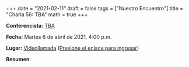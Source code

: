 +++
date      = "2021-02-11"
draft     = false
tags      = ["Nuestro Encuentro"]
title     = "Charla 56: TBA"
math      = true
+++

**Conferencista:** [TBA](TBA)

**Fecha:** Martes 6 de abril de 2021, 4:00 p.m.

**Lugar:** [Videollamada](https://meet.google.com/izy-pzig-pbf)  ([Presione el enlace para ingresar](https://meet.google.com/izy-pzig-pbf))

**Resumen**: 


